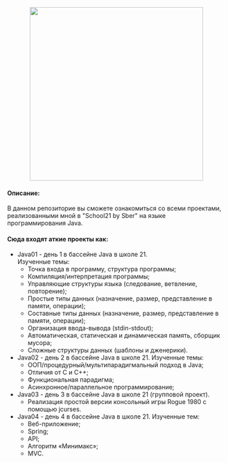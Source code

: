 <div id="header" align="center">
   <img src="https://i.giphy.com/media/v1.Y2lkPTc5MGI3NjExbGgwam9ibXQ4cWs2OWt6ZzdweG41c21mZDBkd2JkZWd0ZWJidHk5YiZlcD12MV9pbnRlcm5hbF9naWZfYnlfaWQmY3Q9Zw/SXxI9NlwvYiY3bRsck/giphy.gif" width="400"/>
</div>

<h4 align="left">Описание:</h4>

В данном репозиторие вы сможете ознакомиться со всеми проектами, реализованными мной в "School21 by Sber" на языке программирования Java.  

<h4 align="left">Сюда входят аткие проекты как:</h4>

- Java01 - день 1 в бассейне Java в школе 21.  
   Изученные темы:
   - Точка входа в программу, структура программы;
   - Компиляция/интерпретация программы;
   - Управляющие структуры языка (следование, ветвление, повторение);
   - Простые типы данных (назначение, размер, представление в памяти, операции);
   - Составные типы данных (назначение, размер, представление в памяти, операции);
   - Организация ввода-вывода (stdin-stdout);
   - Автоматическая, статическая и динамическая память, сборщик мусора;
   - Сложные структуры данных (шаблоны и дженерики).
- Java02 - день 2 в бассейне Java в школе 21.
  Изученные темы:
  - ООП/процедурный/мультипарадигмальный подход в Java;
   - Отличия от C и C++;
   - Функциональная парадигма;
   - Асинхронное/параллельное программирование;
- Java03 - день 3 в бассейне Java в школе 21 (групповой проект).  
   - Реализация простой версии консольный игры Rogue 1980 с помощью jcurses.
- Java04 - день 4 в бассейне Java в школе 21.
  Изученные тем:
  - Веб-приложение;
   - Spring;
   - API;
   - Алгоритм «Минимакс»;
   - MVC.
